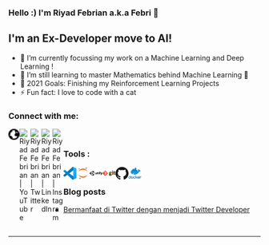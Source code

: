 ### Hello :) I'm Riyad Febrian a.k.a Febri 👋

## I'm an Ex-Developer move to AI!
- 🔭 I’m currently focussing my work on a Machine Learning and Deep Learning !
- 🌱 I’m still learning to master Mathematics behind Machine Learning 🤣
- 🥅 2021 Goals: Finishing my Reinforcement Learning Projects
- ⚡ Fun fact: I love to code with a cat

### Connect with me:

[<img align="left" alt="wwww.riyadfebrian.com" width="22px" src="https://raw.githubusercontent.com/iconic/open-iconic/master/svg/globe.svg" />][website]
[<img align="left" alt="Riyad Febrian | YouTube" width="22px" src="https://cdn.jsdelivr.net/npm/simple-icons@v3/icons/youtube.svg" />][youtube]
[<img align="left" alt="Riyad Febrian | Twitter" width="22px" src="https://cdn.jsdelivr.net/npm/simple-icons@v3/icons/twitter.svg" />][twitter]
[<img align="left" alt="Riyad Febrian | LinkedIn" width="22px" src="https://cdn.jsdelivr.net/npm/simple-icons@v3/icons/linkedin.svg" />][linkedin]
[<img align="left" alt="Riyad Febrian | Instagram" width="22px" src="https://cdn.jsdelivr.net/npm/simple-icons@v3/icons/instagram.svg" />][instagram]

<br />

### Tools :

[<img align="left" alt="Visual Studio Code" width="26px" src="https://raw.githubusercontent.com/github/explore/80688e429a7d4ef2fca1e82350fe8e3517d3494d/topics/visual-studio-code/visual-studio-code.png" />][VSCode]
[<img align="left" alt="Visual Studio Code" width="26px" src="https://github.com/github/explore/blob/master/topics/jupyter-notebook/jupyter-notebook.png" />][Jupyter Notebook]
[<img align="left" alt="HTML5" width="26px" src="https://github.com/github/explore/blob/master/topics/unity/unity.png" />][Unity]
[<img align="left" alt="Git" width="26px" src="https://raw.githubusercontent.com/github/explore/80688e429a7d4ef2fca1e82350fe8e3517d3494d/topics/git/git.png" />][Git]
[<img align="left" alt="GitHub" width="26px" src="https://raw.githubusercontent.com/github/explore/78df643247d429f6cc873026c0622819ad797942/topics/github/github.png" />][Github]
[<img align="left" alt="GitHub" width="26px" src="https://github.com/github/explore/blob/master/topics/docker/docker.png" />][Docker]

<br />

### Blog posts
<!-- BLOG-POST-LIST:START -->
- [Bermanfaat di Twitter dengan menjadi Twitter Developer](https://medium.com/@riyadfebrian/bermanfaat-di-twitter-dengan-menjadi-twitter-developer-fedc72b1f8a5?source=rss-19f2d4d09bff------2)
<!-- BLOG-POST-LIST:END -->


<br />

---




[website]: https://riyadfebrian.com
[twitter]: https://twitter.com/riyadfebrian
[youtube]: https://youtube.com/riyadfebrian
[instagram]: https://instagram.com/riyadfebrian
[linkedin]: https://linkedin.com/in/riyadfebrian

[Python]: https://www.python.org
[Html]: https://html5test.com/
[CSS3]: https://www.w3.org/TR/2001/WD-css3-roadmap-20010523/
[Sass]: https://sass-lang.com/
[JavaScript]: https://www.javascript.com/
[React]: https://reactjs.org/
[Django]: https://www.djangoproject.com/
[Flask]: https://flask.palletsprojects.com/
[NodeJS]: https://nodejs.org/en/
[Postgre]: https://www.postgresql.org/
[MongoDB]: https://www.mongodb.com/




[Pycharm]: https://www.jetbrains.com/pycharm/
[VSCode]: https://code.visualstudio.com/
[Jupyter Notebook]: https://jupyter.org/
[Unity]: https://unity3d.com/machine-learning
[Git]: https://git-scm.com/
[GitHub]: https://github.com/
[CLI]: http://linuxcommand.org/
[Docker]: https://www.docker.com/
